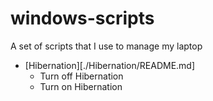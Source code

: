 windows-scripts
===============

A set of scripts that I use to manage my laptop

* [Hibernation][./Hibernation/README.md]
	* Turn off Hibernation
	* Turn on Hibernation
